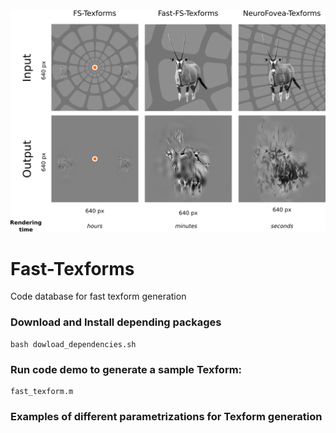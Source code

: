 <img src="https://github.com/ArturoDeza/Fast-Texforms/blob/master/TexForms_Comparison.png" width="900">


# Fast-Texforms

Code database for fast texform generation

### Download and Install depending packages

```
bash dowload_dependencies.sh
```

### Run code demo to generate a sample Texform:

```
fast_texform.m 
```

### Examples of different parametrizations for Texform generation

